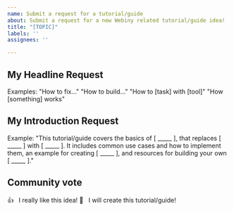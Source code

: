 ```yaml
---
name: Submit a request for a tutorial/guide
about: Submit a request for a new Webiny related tutorial/guide idea!
title: "[TOPIC]"
labels: ''
assignees: ''

---
```


## My Headline Request
Examples:
"How to fix..."
"How to build..."
"How to [task] with [tool]"
"How [something] works"

## My Introduction Request
Example:
"This tutorial/guide covers the basics of [ _____ ], that replaces [ _____ ] with [ _____ ]. It includes common use cases and how to implement them, an example for creating [ _____ ], and resources for building your own [ _____ ]."

## Community vote
👍 &nbsp; I really like this idea!
🙌 &nbsp; I will create this tutorial/guide!
